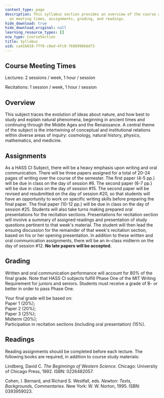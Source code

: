 ```yaml
---
content_type: page
description: This syllabus section provides an overview of the course and information
  on meeting times, assignments, grading, and readings.
hide_download: true
hide_download_original: null
learning_resource_types: []
ocw_type: CourseSection
title: Syllabus
uid: ca41b018-7ff0-c8ed-4fc9-7698998b6d73
---
```


Course Meeting Times
--------------------

Lectures: 2 sessions / week, 1 hour / session

Recitations: 1 session / week, 1 hour / session

Overview
--------

This subject traces the evolution of ideas about nature, and how best to study and explain natural phenomena, beginning in ancient times and continuing through the Middle Ages and the Renaissance. A central theme of the subject is the intertwining of conceptual and institutional relations within diverse areas of inquiry: cosmology, natural history, physics, mathematics, and medicine.

Assignments
-----------

As a HASS CI Subject, there will be a heavy emphasis upon writing and oral communication. There will be three papers assigned for a total of 20-24 pages of writing over the course of the semester. The first paper (4-5 pp.) will be due in class on the day of session #6. The second paper (6-7 pp.) will be due in class on the day of session #15. The second paper will be revised and resubmitted on the day of session #20, so that students will have an opportunity to work on specific writing skills before preparing the final paper. The final paper (10-12 pp.) will be due in class on the day of session #25. Students will also take turns making prepared oral presentations for the recitation sections. Presentations for recitation section will involve a summary of assigned readings and presentation of study questions pertinent to that week's material. The student will then lead the ensuing discussion for the remainder of that week's recitation section, based on his or her opening presentation. In addition to these written and oral communication assignments, there will be an in-class midterm on the day of session #12. **No late papers will be accepted.**

Grading
-------

Written and oral communication performance will account for 80% of the final grade. Note that HASS CI subjects fulfill Phase One of the MIT Writing Requirement for juniors and seniors. Students must receive a grade of B- or better in order to pass Phase One.

Your final grade will be based on:  
Paper 1 (20%);  
Paper 2 (20%);  
Paper 3 (25%);  
Midterm (20%);  
Participation in recitation sections (including oral presentation) (15%).

Readings
--------

Reading assignments should be completed before each lecture. The following books are required, in addition to course study materials:

Lindberg, David C. _The Beginnings of Western Science._ Chicago: University of Chicago Press, 1992. ISBN: 0226482057.

Cohen, I. Bernard, and Richard S. Westfall, eds. _Newton: Texts, Backgrounds, Commentaries._ New York: W. W. Norton, 1995. ISBN: 0393959023.